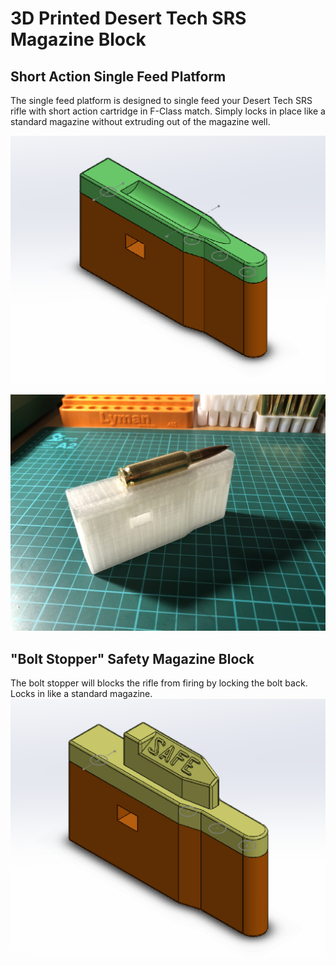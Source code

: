 3D Printed Desert Tech SRS Magazine Block
=========================================

Short Action Single Feed Platform
---------------------------------
The single feed platform is designed to single feed your Desert Tech SRS rifle with short action cartridge in F-Class match. Simply locks in place like a standard magazine without extruding out of the magazine well.

![Short Action Single Feed Platform](resources/desert_tech_srs_magazine_platform_single_feed_complete_asm.PNG)

[![Short Aciton Single Feed Platform in action](resources/IMG_20200929_222801.JPG)](https://www.youtube.com/watch?v=mSe-XwHLzs0)

"Bolt Stopper" Safety Magazine Block
------------
The bolt stopper will blocks the rifle from firing by locking the bolt back. Locks in like a standard magazine.
![Bolt Stopper](resources/desert_tech_srs_magazine_platform_bolt_stopper_complete_asm.PNG)
